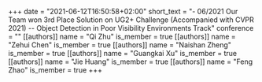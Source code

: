 +++
date = "2021-06-12T16:50:58+02:00"
short_text = "- 06/2021 Our Team won 3rd Place Solution on UG2+ Challenge (Accompanied with CVPR 2021) -- Object Detection in Poor Visibility Environments Track"
conference = ""
[[authors]]
    name = "Qi Zhu"
    is_member = true
[[authors]]
    name = "Zehui Chen"
    is_member = true
[[authors]]
    name = "Naishan Zheng"
    is_member = true
[[authors]]
    name = "Guangkai Xu"
    is_member = true
[[authors]]
    name = "Jie Huang"
    is_member = true
[[authors]]
    name = "Feng Zhao"
    is_member = true
+++